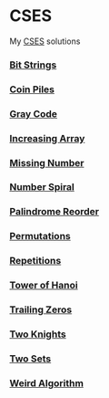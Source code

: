 # CSES
My [CSES](https://cses.fi) solutions
### [Bit Strings](bit%20strings)
### [Coin Piles](coin%20piles)
### [Gray Code](gray%20code)
### [Increasing Array](increasing%20array)
### [Missing Number](missing%20number)
### [Number Spiral](number%20spiral)
### [Palindrome Reorder](palindrome%20reorder)
### [Permutations](permutations)
### [Repetitions](repetitions)
### [Tower of Hanoi](tower%20of%20hanoi)
### [Trailing Zeros](trailing%20zeros)
### [Two Knights](two%20knights)
### [Two Sets](two%20sets)
### [Weird Algorithm](weird%20algorithm)